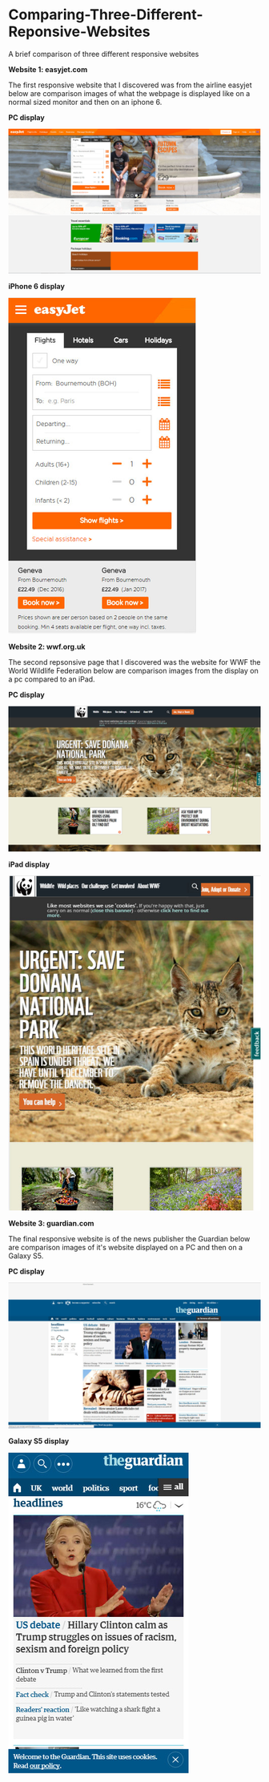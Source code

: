 # Comparing-Three-Different-Reponsive-Websites

A brief comparison of three different responsive websites

**Website 1: easyjet.com**

The first responsive website that I discovered was from the airline easyjet below are comparison images of what the webpage is displayed like on a normal sized monitor and then on an iphone 6.

**PC display**

![Easyjet Comparison](easyjetpc.jpg)


**iPhone 6 display**

![Easyjet Comparison](easyjetiphone6.jpg)

**Website 2: wwf.org.uk**

The second repsonsive page that I discovered was the website for WWF the World Wildlife Federation below are comparison images from the display on a pc compared to an iPad.

**PC display**

![WWF Comparison](wwfpc.jpg)


**iPad display**

![WWF Comparison](wwfipad.jpg)


**Website 3: guardian.com**

The final responsive website is of the news publisher the Guardian below are comparison images of it's website displayed on a PC and then on a Galaxy S5.

**PC display**

![Guardian Comparison](guardianpc.jpg)


**Galaxy S5 display**

![Guardian Comparison](guardiangalaxys5.jpg)
